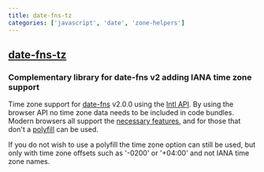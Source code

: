 ```yaml
---
title: date-fns-tz
categories: ['javascript', 'date', 'zone-helpers']
---
```

## [date-fns-tz](https://github.com/marnusw/date-fns-tz)

### Complementary library for date-fns v2 adding IANA time zone support


Time zone support for [date-fns](https://date-fns.org/) v2.0.0 using the
[Intl API](https://developer.mozilla.org/en-US/docs/Web/JavaScript/Reference/Global_Objects/Intl). By using
the browser API no time zone data needs to be included in code bundles. Modern browsers all support the
[necessary features](https://developer.mozilla.org/en-US/docs/Web/JavaScript/Reference/Global_Objects/DateTimeFormat#Browser_compatibility),
and for those that don't a [polyfill](https://github.com/yahoo/date-time-format-timezone) can be used.

If you do not wish to use a polyfill the time zone option can still be used, but only with
time zone offsets such as '-0200' or '+04:00' and not IANA time zone names.
